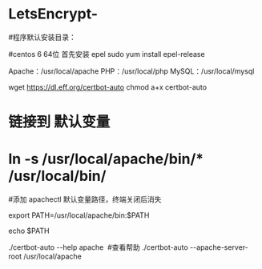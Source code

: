 # LetsEncrypt-

#程序默认安装目录：

#centos 6 64位 首先安装 epel
sudo yum install epel-release


Apache：/usr/local/apache
PHP：/usr/local/php
MySQL：/usr/local/mysql


wget https://dl.eff.org/certbot-auto
chmod a+x certbot-auto

# 链接到 默认变量

# ln -s /usr/local/apache/bin/* /usr/local/bin/
 
 #添加 apachectl 默认变量路径，终端关闭后消失
 
 export PATH=/usr/local/apache/bin:$PATH
 
 echo $PATH 
 
 
 ./certbot-auto --help apache  #查看帮助
 ./certbot-auto --apache-server-root /usr/local/apache
 
